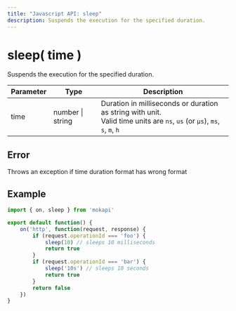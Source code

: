 ```yaml
---
title: "Javascript API: sleep"
description: Suspends the execution for the specified duration.
---
```

# sleep( time )

Suspends the execution for the specified duration.

| Parameter       | Type                 | Description                                                                                                                     |
|-----------------|----------------------|---------------------------------------------------------------------------------------------------------------------------------|
| time            | number &#124; string | Duration in milliseconds or duration as string with unit. <br /> Valid time units are `ns`, `us` (or `µs`), `ms`, `s`, `m`, `h` |

## Error

Throws an exception if time duration format has wrong format

## Example

```javascript
import { on, sleep } from 'mokapi'

export default function() {
    on('http', function(request, response) {
        if (request.operationId === 'foo') {
            sleep(10) // sleeps 10 milliseconds
            return true
        }
        if (request.operationId === 'bar') {
            sleep('10s') // sleeps 10 seconds
            return true
        }
        return false
    })
}
```